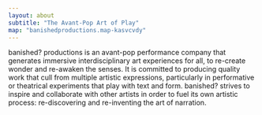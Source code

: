 ```yaml
---
layout: about
subtitle: "The Avant-Pop Art of Play"
map: "banishedproductions.map-kasvcvdy"
---
```

 banished? productions is an avant-pop performance company that generates immersive interdisciplinary art experiences for all, to re-create wonder and re-awaken the senses. It is committed to producing quality work that cull from multiple artistic expressions, particularly in performative or theatrical experiments that play with text and form. banished? strives to inspire and collaborate with other artists in order to fuel its own artistic process: re-discovering and re-inventing the art of narration.